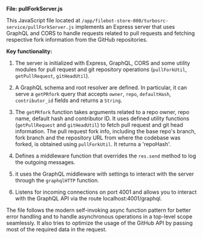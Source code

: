 **File: pullForkServer.js**

This JavaScript file located at `/app/filebot-store-000/turbosrc-service/pullForkServer.js` implements an Express server that uses GraphQL and CORS to handle requests related to pull requests and fetching respective fork information from the GitHub repositories.

**Key functionality:**

1. The server is initialized with Express, GraphQL, CORS and some utility modules for pull request and git repository operations (`pullForkUtil`, `getPullRequest`, `gitHeadUtil`).

2. A GraphQL schema and root resolver are defined. In particular, it can serve a `getPRfork` query that accepts `owner`, `repo`, `defaultHash`, `contributor_id` fields and returns a `String`.

3. The `getPRfork` function takes arguments related to a repo owner, repo name, default hash and contributor ID. It uses defined utility functions (`getPullRequest` and `gitHeadUtil`) to fetch pull request and git head information. The pull request fork info, including the base repo's branch, fork branch and the repository URL from where the codebase was forked, is obtained using `pullForkUtil`. It returns a 'repoHash'.

4. Defines a middleware function that overrides the `res.send` method to log the outgoing messages.

5. it uses the GraphQL middleware with settings to interact with the server through the `graphqlHTTP` function.

6. Listens for incoming connections on port 4001 and allows you to interact with the GraphQL API via the route localhost:4001/graphql.

The file follows the modern self-invoking async function pattern for better error handling and to handle asynchronous operations in a top-level scope seamlessly. It also tries to optimize the usage of the GitHub API by passing most of the required data in the request.